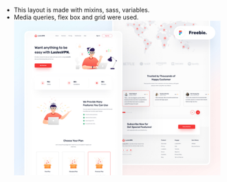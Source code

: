 * This layout is made with mixins, sass, variables. 
* Media queries, flex box and grid were used.
![](https://github.com/nikitalugovskih/Landingpage_LaslesVPN/blob/main/Preview_VPN.jpg)
